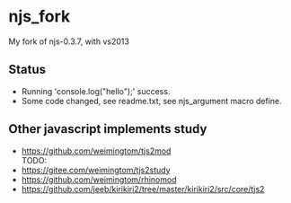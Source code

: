 # njs_fork
My fork of njs-0.3.7, with vs2013

## Status  
* Running 'console.log("hello");' success.    
* Some code changed, see readme.txt, see njs_argument macro define.  

## Other javascript implements study  
* https://github.com/weimingtom/tjs2mod  
TODO:  
* https://gitee.com/weimingtom/tjs2study  
* https://github.com/weimingtom/rhinomod  
* https://github.com/jeeb/kirikiri2/tree/master/kirikiri2/src/core/tjs2  
